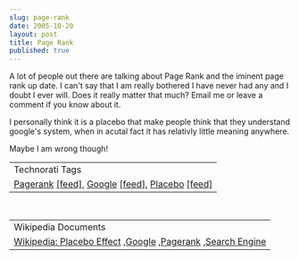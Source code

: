 ```yaml
---
slug: page-rank
date: 2005-10-20
layout: post
title: Page Rank
published: true
---
```

A lot of people out there are talking about Page Rank and the iminent page rank up date.  I can't say that I am really bothered I have never had any and I doubt I ever will.  Does it really matter that much?  Email me or leave a comment if you know about it.<p />I personally think it is a placebo that make people think that they understand google's system, when in acutal fact it has relativly little meaning anywhere.<p />Maybe I am wrong though!<p /><table class="TechnoratiHead TagHeader">
<tr><td>Technorati Tags</td></tr>
<tr class="Technorati"><td>
<a href="http://www.technorati.com/tag/Pagerank" class="Tag" rel="tag">Pagerank</a> <a href="http://feeds.technorati.com/feed/posts/tag/Pagerank" class="Tag">[feed]</a>, <a href="http://www.technorati.com/tag/Google" class="Tag" rel="tag">Google</a> <a href="http://feeds.technorati.com/feed/posts/tag/Google" class="Tag">[feed]</a>, <a href="http://www.technorati.com/tag/Placebo" class="Tag" rel="tag">Placebo</a> <a href="http://feeds.technorati.com/feed/posts/tag/Placebo" class="Tag">[feed]</a>
</td></tr>
</table><br /><table class="TechnoratiHead TagHeader">
<tr><td>Wikipedia Documents</td></tr>
<tr class="Technorati"><td>
<a href="http://en.wikipedia.org/wiki/Placebo_effect">Wikipedia: Placebo Effect</a> ,<a href="http://en.wikipedia.org/wiki/Google">Google</a> ,<a href="http://en.wikipedia.org/wiki/PageRank">Pagerank</a> ,<a href="http://en.wikipedia.org/wiki/Search_engine">Search Engine</a>
</td></tr>
</table><div class="blogger-post-footer"><img class="posterous_download_image" src="https://blogger.googleusercontent.com/tracker/8109338-112983572190332859?l=www.kinlan.co.uk%2Findex.html" height="1" alt="" width="1" /></div>

